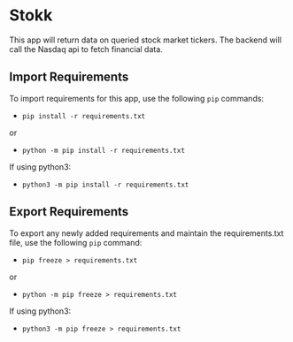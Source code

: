 # Stokk

This app will return data on queried stock market tickers.
The backend will call the Nasdaq api to fetch financial data.

## Import Requirements

To import requirements for this app, use the following `pip` commands:

- `pip install -r requirements.txt`

or

- `python -m pip install -r requirements.txt`

If using python3:
- `python3 -m pip install -r requirements.txt`

## Export Requirements

To export any newly added requirements and maintain the requirements.txt file, use the following `pip` command:

- `pip freeze > requirements.txt`

or

- `python -m pip freeze > requirements.txt`

If using python3:
- `python3 -m pip freeze > requirements.txt`